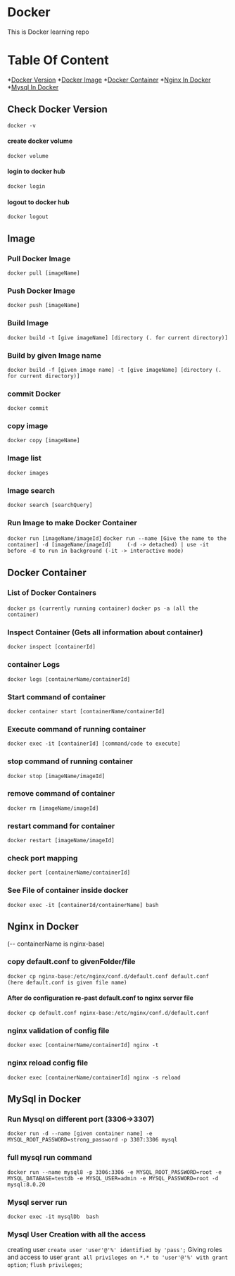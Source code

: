 # Docker
This is Docker learning repo

# Table Of Content
*[Docker Version](#check-docker-version)
*[Docker Image](#image)
*[Docker Container](#docker-container)
*[Nginx In Docker](#nginx-in-docker)
*[Mysql In Docker](#mysql-in-docker)

## Check Docker Version 
 `docker -v`
 
#### create docker volume
`docker volume`

#### login to docker hub
`docker login`

#### logout to docker hub
`docker logout`
## Image

### Pull Docker Image
`docker pull [imageName]`

### Push Docker Image
`docker push [imageName]`

### Build Image
`docker build -t [give imageName] [directory (. for current directory)]`

### Build by given Image name
`docker build -f [given image name] -t [give imageName] [directory (. for current directory)]`

### commit Docker 
`docker commit`

### copy image
`docker copy [imageName]`



### Image list
`docker images`

### Image search
`docker search [searchQuery]`

### Run Image to make Docker Container
`docker run [imageName/imageId]`
`docker run --name [Give the name to the container] -d [imageName/imageId]     (-d -> detached) | use -it before -d to run in background (-it -> interactive mode)`

## Docker Container

### List of Docker Containers
`docker ps (currently running container)`
`docker ps -a (all the container)`

### Inspect Container (Gets all information about container)
`docker inspect [containerId]`

### container Logs
`docker logs [containerName/containerId]`

### Start command of container
`docker container start [containerName/containerId]`

### Execute command of running container
`docker exec -it [containerId] [command/code to execute]`

### stop command of running container
`docker stop [imageName/imageId]`

### remove command of  container
`docker rm [imageName/imageId]`

### restart command for container
`docker restart [imageName/imageId]`

### check port mapping
`docker port [containerName/containerId]`

### See File of container inside docker
`docker exec -it [containerId/containerName] bash`


## Nginx in Docker

(-- containerName is nginx-base)

### copy default.conf to givenFolder/file
`docker cp nginx-base:/etc/nginx/conf.d/default.conf default.conf      (here default.conf is given file name)`

#### After do configuration re-past default.conf to nginx server file 
`docker cp default.conf nginx-base:/etc/nginx/conf.d/default.conf`

### nginx validation of config file
`docker exec [containerName/containerId] nginx -t`

### nginx reload config file
`docker exec [containerName/containerId] nginx -s reload`



## MySql in Docker

### Run Mysql on different port (3306->3307)
 `docker run -d --name [given container name] -e MYSQL_ROOT_PASSWORD=strong_password -p 3307:3306 mysql`

### full mysql run command
```docker run --name mysql8 -p 3306:3306 -e MYSQL_ROOT_PASSWORD=root -e MYSQL_DATABASE=testdb -e MYSQL_USER=admin -e MYSQL_PASSWORD=root -d mysql:8.0.20```

### Mysql server run
`docker exec -it mysqlDb  bash`

### Mysql User Creation with all the access
creating user
`create user 'user'@'%' identified by 'pass';`
Giving roles and access to user
`grant all privileges on *.* to 'user'@'%' with grant option`;
`flush privileges`;
